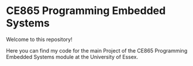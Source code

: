 # CE865 Programming Embedded Systems

Welcome to this repository!

Here you can find my code for the main Project of the CE865 Programming Embedded Systems module at the University of Essex.
